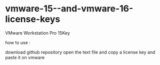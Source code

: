 # vmware-15--and-vmware-16-license-keys
VMware Workstation Pro 15Key


 how to use :
 
 download github repository 
 open the text file and copy a license key and paste it on vmware
 
